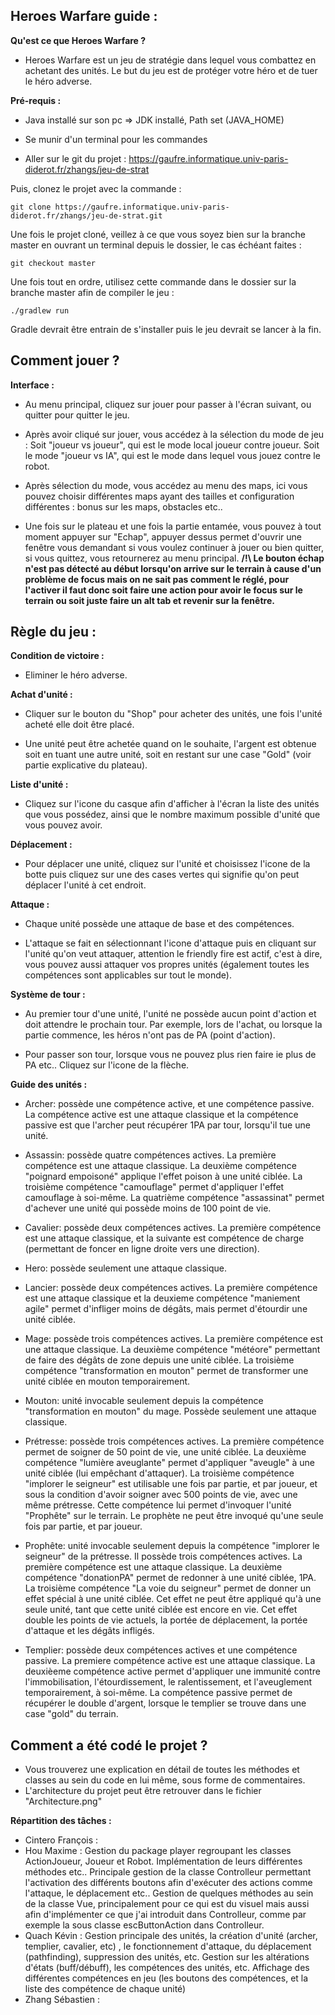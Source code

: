 **Heroes Warfare guide :**
-
**Qu'est ce que Heroes Warfare ?**
- Heroes Warfare est un jeu de stratégie dans lequel vous combattez en achetant des unités.
Le but du jeu est de protéger votre héro et de tuer le héro adverse.

**Pré-requis :**

- Java installé sur son pc => JDK installé, Path set (JAVA_HOME)

- Se munir d'un terminal pour les commandes

- Aller sur le git du projet : https://gaufre.informatique.univ-paris-diderot.fr/zhangs/jeu-de-strat

Puis, clonez le projet avec la commande : 

	git clone https://gaufre.informatique.univ-paris-diderot.fr/zhangs/jeu-de-strat.git

Une fois le projet cloné, veillez à ce que vous soyez bien sur la branche master en ouvrant un terminal depuis le dossier, le cas échéant faites :
    
    git checkout master

Une fois tout en ordre, utilisez cette commande dans le dossier sur la branche master afin de compiler le jeu :
	
	./gradlew run

Gradle devrait être entrain de s'installer puis le jeu devrait se lancer à la fin.


**Comment jouer ?**
-


**Interface :**
- Au menu principal, cliquez sur jouer pour passer à l'écran suivant, ou quitter pour quitter le jeu.

- Après avoir cliqué sur jouer, vous accédez à la sélection du mode de jeu : Soit "joueur vs joueur", qui
est le mode local joueur contre joueur. Soit le mode "joueur vs IA", qui est le mode dans lequel vous 
jouez contre le robot.

- Après sélection du mode, vous accédez au menu des maps, ici vous pouvez choisir différentes maps ayant
des tailles et configuration différentes : bonus sur les maps, obstacles etc..

- Une fois sur le plateau et une fois la partie entamée, vous pouvez à tout moment appuyer sur "Echap",
appuyer dessus permet d'ouvrir une fenêtre vous demandant si vous voulez continuer à jouer ou bien quitter,
si vous quittez, vous retournerez au menu principal.
  **/!\ Le bouton échap n'est pas détecté au début lorsqu'on arrive sur le terrain à cause d'un problème de focus
  mais on ne sait pas comment le réglé, pour l'activer il faut donc soit faire une action pour avoir le focus sur
  le terrain ou soit juste faire un alt tab et revenir sur la fenêtre.**


**Règle du jeu :**
-
**Condition de victoire :**
- Eliminer le héro adverse.


**Achat d'unité :**
- Cliquer sur le bouton du "Shop" pour acheter des unités, une fois l'unité acheté elle doit être placé.

- Une unité peut être achetée quand on le souhaite, l'argent est obtenue soit en tuant une autre unité,
soit en restant sur une case "Gold" (voir partie explicative du plateau).


**Liste d'unité :**
- Cliquez sur l'icone du casque afin d'afficher à l'écran la liste des unités que vous possédez, ainsi
que le nombre maximum possible d'unité que vous pouvez avoir.


**Déplacement :**
- Pour déplacer une unité, cliquez sur l'unité et choisissez l'icone de la botte puis cliquez sur une
des cases vertes qui signifie qu'on peut déplacer l'unité à cet endroit.


**Attaque :**
- Chaque unité possède une attaque de base et des compétences.

- L'attaque se fait en sélectionnant l'icone d'attaque puis en cliquant sur l'unité qu'on veut attaquer,
attention le friendly fire est actif, c'est à dire, vous pouvez aussi attaquer vos propres unités
(également toutes les compétences sont applicables sur tout le monde).


**Système de tour :**
- Au premier tour d'une unité, l'unité ne possède aucun point d'action et doit attendre le prochain tour.
Par exemple, lors de l'achat, ou lorsque la partie commence, les héros n'ont pas de PA (point d'action).

- Pour passer son tour, lorsque vous ne pouvez plus rien faire ie plus de PA etc.. Cliquez sur l'icone
de la flèche.


**Guide des unités :** 
- Archer: possède une compétence active, et une compétence passive. La compétence active est une attaque classique 
et la compétence passive est que l'archer peut récupérer 1PA par tour, lorsqu'il tue une unité.

- Assassin: possède quatre compétences actives. La première compétence est une attaque classique. La deuxième
compétence "poignard empoisoné" applique l'effet poison à une unité ciblée. La troisième compétence "camouflage" permet
d'appliquer l'effet camouflage à soi-même. La quatrième compétence "assassinat" permet d'achever une unité qui
possède moins de 100 point de vie.

- Cavalier: possède deux compétences actives. La première compétence est une attaque classique, et la suivante est
compétence de charge (permettant de foncer en ligne droite vers une direction).

- Hero: possède seulement une attaque classique. 

- Lancier: possède deux compétences actives. La première compétence est une attaque classique et la deuxieme compétence
"maniement agile" permet d'infliger moins de dégâts, mais permet d'étourdir une unité ciblée.

- Mage: possède trois compétences actives. La première compétence est une attaque classique. La deuxième compétence
"météore" permettant de faire des dégâts de zone depuis une unité ciblée. La troisième compétence "transformation en
mouton" permet de transformer une unité ciblée en mouton temporairement.

- Mouton: unité invocable seulement depuis la compétence "transformation en mouton" du mage. Possède seulement une 
attaque classique.

- Prétresse: possède trois compétences actives. La première compétence permet de soigner de 50 point de vie, une unité ciblée.
La deuxième compétence "lumière aveuglante" permet d'appliquer "aveugle" à une unité ciblée (lui empêchant d'attaquer). La troisième compétence "implorer le seigneur" est utilisable une fois par partie, et par joueur, et sous la 
condition d'avoir soigner avec 500 points de vie, avec une même prétresse. Cette compétence lui permet d'invoquer l'unité
"Prophête" sur le terrain. Le prophète ne peut être invoqué qu'une seule fois par partie, et par joueur.
  
- Prophête: unité invocable seulement depuis la compétence "implorer le seigneur" de la prétresse. Il possède trois compétences
actives. La première compétence est une attaque classique. La deuxième compétence "donationPA" permet de redonner à une unité
ciblée, 1PA. La troisième compétence "La voie du seigneur" permet de donner un effet spécial à une unité ciblée. Cet effet ne peut 
être appliqué qu'à une seule unité, tant que cette unité ciblée est encore en vie. Cet effet double les points de vie actuels,
la portée de déplacement, la portée d'attaque et les dégâts infligés.

- Templier: possède deux compétences actives et une compétence passive. La premiere compétence active est une attaque classique.
La deuxièeme compétence active permet d'appliquer une immunité contre l'immobilisation, l'étourdissement, le ralentissement, et 
l'aveuglement temporairement, à soi-même. La compétence passive permet de récupérer le double d'argent, lorsque le templier se
trouve dans une case "gold" du terrain.

**Comment a été codé le projet ?**
-
- Vous trouverez une explication en détail de toutes les méthodes et classes au sein du code en lui même, sous forme de commentaires.
- L'architecture du projet peut être retrouver dans le fichier "Architecture.png"

**Répartition des tâches :**
- Cintero François :
- Hou Maxime : Gestion du package player regroupant les classes ActionJoueur, Joueur et Robot. Implémentation de leurs différentes méthodes etc..
  Principale gestion de la classe Controlleur permettant l'activation des différents boutons afin d'exécuter des actions comme l'attaque, le déplacement etc..
  Gestion de quelques méthodes au sein de la classe Vue, principalement pour ce qui est du visuel 
  mais aussi afin d'implémenter ce que j'ai introduit dans Controlleur, comme par exemple la sous classe escButtonAction dans Controlleur.
- Quach Kévin : Gestion principale des unités, la création d'unité (archer, templier, cavalier, etc) , le fonctionnement d'attaque, du déplacement (pathfinding), suppression des unités, etc.
Gestion sur les altérations d'états (buff/débuff), les compétences des unités, etc. Affichage des différentes compétences en jeu (les boutons des compétences, et la liste des compétence de chaque unité)
- Zhang Sébastien :